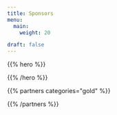 ```yaml
---
title: Sponsors
menu:
  main:
    weight: 20

draft: false
---
```


{{% hero %}}


{{% /hero %}}


<!-- Parteners list -->

{{% partners categories="gold" %}}

{{% /partners %}}
